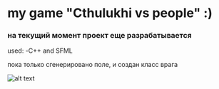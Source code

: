 # my game "Cthulukhi vs people" :)

###  на текущий момент проект еще разрабатывается 


used:
	-С++ and SFML 

пока только сгенерировано поле, и создан класс врага


![alt text](https://sun1-27.userapi.com/fQFrl-fP7LcFhGmQNxBvLgdT3IpHRtDRMacs8Q/Sf2iEE0o54E.jpg)


